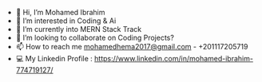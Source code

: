 - 👋 Hi, I’m Mohamed Ibrahim
- 👀 I’m interested in Coding & Ai
- 🌱 I’m currently into MERN Stack Track
- 💞️ I’m looking to collaborate on Coding Projects?
- 📫 How to reach me mohamedhema2017@gmail.com - +201117205719
- 💻 My Linkedin Profile : https://www.linkedin.com/in/mohamed-ibrahim-774719127/

<!---
Mohamed-Hema/Mohamed-Hema is a ✨ special ✨ repository because its `README.md` (this file) appears on your GitHub profile.
You can click the Preview link to take a look at your changes.
--->
